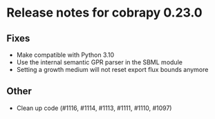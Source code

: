 # Release notes for cobrapy 0.23.0

## Fixes

- Make compatible with Python 3.10
- Use the internal semantic GPR parser in the SBML module
- Setting a growth medium will not reset export flux bounds anymore

## Other

- Clean up code (#1116, #1114, #1113, #1111, #1110, #1097)
